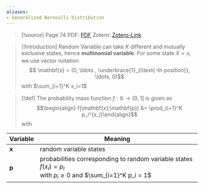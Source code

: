 ```yaml
---
aliases:
- Generalized Bernoulli Distribution
---
```


>[!source]
>Page 74
>PDF: [PDF](bishop2006.pdf)
>Zotero: [Zotero-Link](zotero://select/items/@bishop2006)

>[!Introduction]
>Random Variable can take $K$ different and mutually exclusive states, hence **multinomial variable**. For some state $X = x_i$ we use vector notation
>$$ \mathbf{x} = (0, \ldots , \underbrace{1}_{i\text{-th position}}, \ldots, 0)$$
>with $\sum_{i=1}^K x_i=1$

>[!def]
>The probability mass function $f: \mathbb{R} \rightarrow [0,1]$ is given as
>$$\begin{align} f(\mathbf{x};\mathbf{p}) &= \prod_{i=1}^K p_i^{x_i}\end{align}$$
>with

| Variable     | Meaning                |
| ------------ | ---------------------- |
| $\mathbf{x}$ | random variable states |
| $\mathbf{p}$ | probabilities corresponding to random variable states $f(x_i) = p_i$ <br> with $p_i \geq 0$ and $\sum_{i=1}^K p_i = 1$                       |
